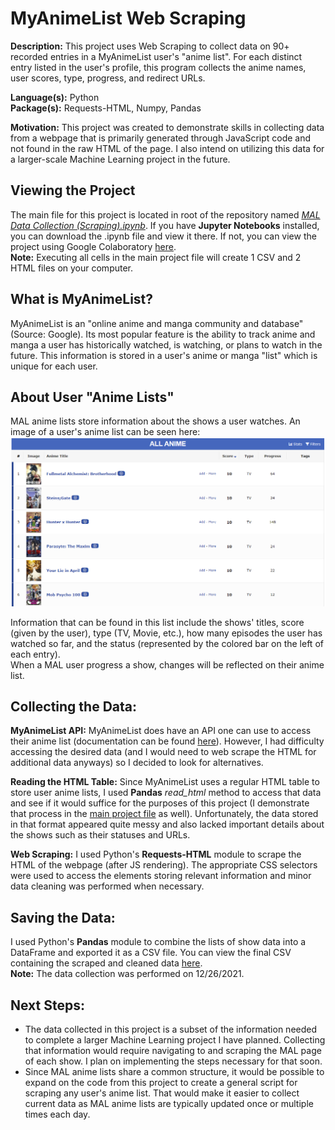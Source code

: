 MyAnimeList Web Scraping
=======================

**Description:** This project uses Web Scraping to collect data on 90+ recorded entries in a MyAnimeList user's "anime list". For each distinct entry listed in the user's profile, this program collects the anime names, user scores, type, progress, and redirect URLs. 

**Language(s):** Python  
**Package(s):**  Requests-HTML, Numpy, Pandas

**Motivation:**  This project was created to demonstrate skills in collecting data from a webpage that is primarily generated through JavaScript code and not found in the raw HTML of the page. I also intend on utilizing this data for a larger-scale Machine Learning project in the future.

Viewing the Project
--------------------
The main file for this project is located in root of the repository named _[MAL Data Collection (Scraping).ipynb](MAL%20Data%20Collection%20(Scraping).ipynb)_. If you have **Jupyter Notebooks** installed, you can download the .ipynb file and view it there. If not, you can view the project using Google Colaboratory [here](https://colab.research.google.com/github/AvinashBisram/Data-Collection/blob/master/MyAnimeList%20Web%20Scraping/MAL%20Data%20Collection%20(Scraping).ipynb).  
**Note:** Executing all cells in the main project file will create 1 CSV and 2 HTML files on your computer.


What is MyAnimeList?
------------------------
MyAnimeList is an "online anime and manga community and database" (Source: Google). Its most popular feature is the ability to track anime and manga a user has historically watched, is watching, or plans to watch in the future. This information is stored in a user's anime or manga "list" which is unique for each user.


About User "Anime Lists"
------------------------
MAL anime lists store information about the shows a user watches. An image of a user's anime list can be seen here:  
![Example MAL Anime List](./readMe%20images/MAL%20Example%20Anime%20List.PNG)

Information that can be found in this list include the shows' titles, score (given by the user), type (TV, Movie, etc.), how many episodes the user has watched so far, and the status (represented by the colored bar on the left of each entry).  
When a MAL user progress a show, changes will be reflected on their anime list.


Collecting the Data:
--------------------
**MyAnimeList API:**  MyAnimeList does have an API one can use to access their anime list (documentation can be found [here](https://myanimelist.net/apiconfig/references/api/v2)). However, I had difficulty accessing the desired data (and I would need to web scrape the HTML for additional data anyways) so I decided to look for alternatives.

**Reading the HTML Table:** Since MyAnimeList uses a regular HTML table to store user anime lists, I used **Pandas** _read_html_ method to access that data and see if it would suffice for the purposes of this project (I demonstrate that process in the [main project file](MAL%20Data%20Collection%20(Scraping).ipynb) as well). Unfortunately, the data stored in that format appeared quite messy and also lacked important details about the shows such as their statuses and URLs.

**Web Scraping:** I used Python's **Requests-HTML** module to scrape the HTML of the webpage (after JS rendering). The appropriate CSS selectors were used to access the elements storing relevant information and minor data cleaning was performed when necessary.


Saving the Data:
----------------
I used Python's **Pandas** module to combine the lists of show data into a DataFrame and exported it as a CSV file. You can view the final CSV containing the scraped and cleaned data [here](Scraped_MAL_Data.csv).  
**Note:** The data collection was performed on 12/26/2021.


Next Steps:
-----------
* The data collected in this project is a subset of the information needed to complete a larger Machine Learning project I have planned. Collecting that information would require navigating to and scraping the MAL page of each show. I plan on implementing the steps necessary for that soon.
* Since MAL anime lists share a common structure, it would be possible to expand on the code from this project to create a general script for scraping any user's anime list. That would make it easier to collect current data as MAL anime lists are typically updated once or multiple times each day.
